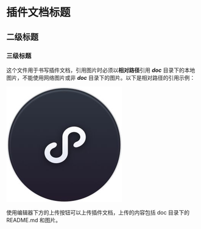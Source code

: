 # 插件文档标题

## 二级标题

### 三级标题

这个文件用于书写插件文档，引用图片时必须以**相对路径**引用 ***doc*** 目录下的本地图片，不能使用网络图片或非 ***doc*** 目录下的图片。以下是相对路径的引用示例：

![链接](./example.jpeg)

使用编辑器下方的上传按钮可以上传插件文档，上传的内容包括 doc 目录下的 README.md 和图片。
